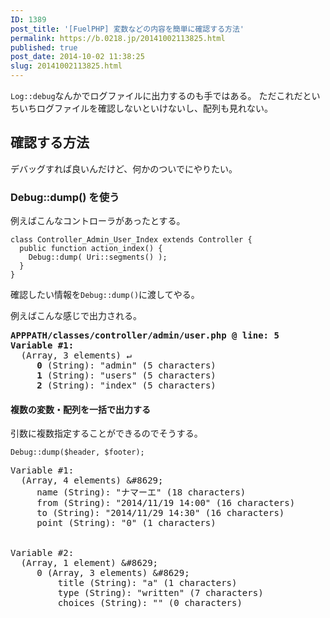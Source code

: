 ```yaml
---
ID: 1389
post_title: '[FuelPHP] 変数などの内容を簡単に確認する方法'
permalink: https://b.0218.jp/20141002113825.html
published: true
post_date: 2014-10-02 11:38:25
slug: 20141002113825.html
---
```

<code>Log::debug</code>なんかでログファイルに出力するのも手ではある。
ただこれだといちいちログファイルを確認しないといけないし、配列も見れない。
<!--more-->

<h2>確認する方法</h2>

デバッグすれば良いんだけど、何かのついでにやりたい。

<h3>Debug::dump() を使う</h3>

例えばこんなコントローラがあったとする。

<pre><code class="language-php">class Controller_Admin_User_Index extends Controller {
  public function action_index() {
    Debug::dump( Uri::segments() );
  }
}
</code></pre>

確認したい情報を<code>Debug::dump()</code>に渡してやる。

例えばこんな感じで出力される。

<pre><b>APPPATH/classes/controller/admin/user.php @ line: 5</b>
<b>Variable #1:</b>
  (Array, 3 elements) ↵
     <b>0</b> (String): "<span class="text-danger">admin</span>" (5 characters)
     <b>1</b> (String): "<span class="text-danger">users</span>" (5 characters)
     <b>2</b> (String): "<span class="text-danger">index</span>" (5 characters)
</pre>

<h4>複数の変数・配列を一括で出力する</h4>

引数に複数指定することができるのでそうする。

<pre><code class="language-php">Debug::dump($header, $footer);
</code></pre>

<pre>
Variable #1:
  (Array, 4 elements) &amp;#8629;
     name (String): &quot;ナマーエ&quot; (18 characters)
     from (String): &quot;2014/11/19 14:00&quot; (16 characters)
     to (String): &quot;2014/11/29 14:30&quot; (16 characters)
     point (String): &quot;0&quot; (1 characters)


Variable #2:
  (Array, 1 element) &amp;#8629;
     0 (Array, 3 elements) &amp;#8629;
         title (String): &quot;a&quot; (1 characters)
         type (String): &quot;written&quot; (7 characters)
         choices (String): &quot;&quot; (0 characters)
</pre>